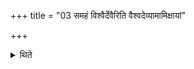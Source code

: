 +++
title = "03 समहं विश्वैर्देवैरिति वैश्वदेव्यामामिक्षायां"

+++

<details><summary>थिते</summary>

समहं विश्वैर्देवैरिति वैश्वदेव्यामामिक्षायां हस्तावुपावहरते ३
</details>

